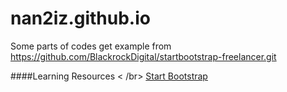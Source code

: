 # nan2iz.github.io


Some parts of codes get example from
https://github.com/BlackrockDigital/startbootstrap-freelancer.git


####Learning Resources < /br> 
[Start Bootstrap](https://startbootstrap.com/)